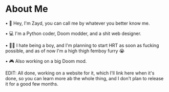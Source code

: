 # About Me

• 👋 Hey, I'm Zayd, you can call me by whatever you better know me.

• 💻 I'm a Python coder, Doom modder, and a shit web designer.

• 🏳️‍⚧ I hate being a boy, and I'm planning to start HRT as soon as fucking possible, and as of now I'm a high thigh femboy furry :sob:

• 🎮 Also working on a big Doom mod.

EDIT: All done, working on a website for it, which I'll link here when it's done, so you can learn more ab the whole thing, and I don't plan to release it for a good few months.
